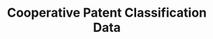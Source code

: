 ---
bigquery: https://console.cloud.google.com/bigquery?p=patents-public-data&d=cpc&page=dataset
citation: '“Cooperative Patent Classification” by the EPO and USPTO, for public use. '
contributors: EPO, USPTO
cost: None
description: Cooperative Patent Classification Data contains the scheme and definitions
  of the Cooperative Patent Classification system for classifying patent documents.
  The CPC is the result of a partnership between the EPO and the USPTO in their joint
  effort to develop a common, internationally compatible classification system for
  technical documents, in particular patent publications, which will be used by both
  offices in the patent granting process
documentation: https://www.cooperativepatentclassification.org/cpcSchemeAndDefinitions
last_edit: 04/05/2022, 21:20:45
location: https://www.cooperativepatentclassification.org/index
maintained_by: USPTO, EPO
schema_fields:
- dateRevised
- informativeReferences
- ipc_concordant
- glossary
- additional_only
- informative_references
- application_references
- notAllocatable
- date_revised
- level
- status
- applicationReferences
- breakdownCode
- definition
- symbol
- childGroups
- residualReferences
- children
- residual_references
- titleFull
- synonyms
- title_full
- breakdown_code
- limiting_references
- sizeCache
- not_allocatable
- title_part
- parents
- limitingReferences
- child_groups
- ipcConcordant
- titlePart
shortname: cooperative_patent_classification
tags:
- patents
- science
title: Cooperative Patent Classification Data
uuid: 984374a7-16e9-4b35-9445-458daceb01bf
---